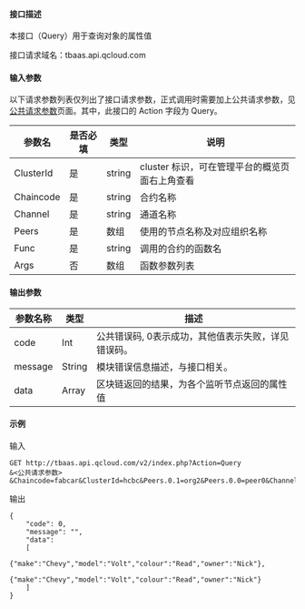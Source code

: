 #### 接口描述

本接口（Query）用于查询对象的属性值

接口请求域名：tbaas.api.qcloud.com

#### 输入参数

以下请求参数列表仅列出了接口请求参数，正式调用时需要加上公共请求参数，见[公共请求参数](http://tcecqpoc.fsphere.cn/document/product/236/6921)页面。其中，此接口的 Action 字段为 Query。

| 参数名       | 是否必填 | 类型     | 说明                         |
| --------- | ---- | ------ | -------------------------- |
| ClusterId | 是    | string | cluster 标识，可在管理平台的概览页面右上角查看 |
| Chaincode | 是    | string | 合约名称                       |
| Channel   | 是    | string | 通道名称                       |
| Peers     | 是    | 数组     | 使用的节点名称及对应组织名称             |
| Func      | 是    | string | 调用的合约的函数名                  |
| Args      | 否    | 数组     | 函数参数列表                     |

#### 输出参数

| 参数名称    | 类型     | 描述                          |
| ------- | ------ | --------------------------- |
| code    | Int    | 公共错误码, 0表示成功，其他值表示失败，详见错误码。 |
| message | String | 模块错误信息描述，与接口相关。             |
| data    | Array  | 区块链返回的结果，为各个监听节点返回的属性值      |

#### 示例

输入

```
GET http://tbaas.api.qcloud.com/v2/index.php?Action=Query
&<公共请求参数>
&Chaincode=fabcar&ClusterId=hcbc&Peers.0.1=org2&Peers.0.0=peer0&Channel=wfchannel&Func=QueryCar&Args.0=CAR1
```

输出

```
{
    "code": 0,
    "message": "",
    "data": 
    [
         {"make":"Chevy","model":"Volt","colour":"Read","owner":"Nick"},					   
         {"make":"Chevy","model":"Volt","colour":"Read","owner":"Nick"}
    ]
}
```
